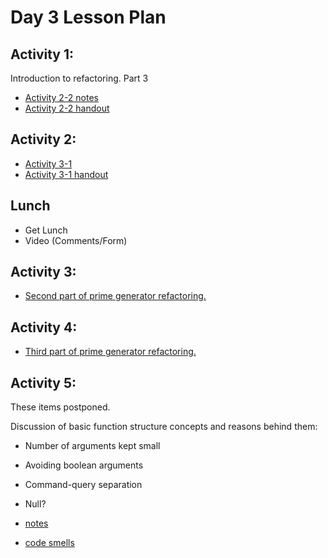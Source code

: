 # Day 3 Lesson Plan

## Activity 1:

Introduction to refactoring. Part 3

- [Activity 2-2 notes](../activities/activity2-2refactoringIntro.md)
- [Activity 2-2 handout](../activities/activity2-2refactoringHandout.md)

## Activity 2:

- [Activity 3-1](../activities/activity3-1functionStructureExample.md)
- [Activity 3-1 handout](../activities/activity3-1functionStructureHandout.md)

## Lunch

- Get Lunch
- Video (Comments/Form)

## Activity 3:

- [Second part of prime generator refactoring.](../activities/activity2-5aRefactoringPrimesGeneratorPart2.md)

## Activity 4:

- [Third part of prime generator refactoring.](../activities/activity2-5bRefactoringPrimesGeneratorPart3.md)


## Activity 5:

These items postponed.

Discussion of basic function structure concepts and reasons behind them:

- Number of arguments kept small
- Avoiding boolean arguments
- Command-query separation
- Null?
- [notes](../activities/activity3-2functionStructure.md)

- [code smells](../activities/activity3-3codeSmells.md)
